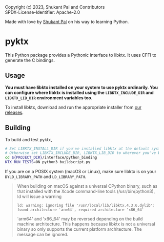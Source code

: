 Copyright (c) 2023, Shukant Pal and Contributors \
SPDX-License-Identifier: Apache-2.0

Made with love by [Shukant Pal](https://www.shukantpal.com/about) on his way to learning Python.

# pyktx

This Python package provides a Pythonic interface to libktx. It uses CFFI to generate the C bindings.

## Usage

**You must have libktx installed on your system to use pyktx ordinarily. You can configure where libktx is installed using the `LIBKTX_INCLUDE_DIR` and `LIBKTX_LIB_DIR` environment variables too.**

To install libktx, download and run the appropriate installer from [our releases](https://github.com/KhronosGroup/KTX-Software/releases).

## Building

To build and test pyktx,

```bash
# Set LIBKTX_INSTALL_DIR if you've installed libktx at the default system location.
# Otherwise set LIBKTX_INCLUDE_DIR, LIBKTX_LIB_DIR to wherever you've built libktx.
cd ${PROJECT_DIR}/interface/python_binding
KTX_RUN_TESTS=ON python3 buildscript.py
```

If you are on a POSIX system (macOS or Linux), make sure libktx is on your `DYLD_LIBRARY_PATH` and `LD_LIBRARY_PATH`.

> When building on macOS against a universal CPython binary, such as that installed with the Xcode command-line tools (/usr/bin/python3), ld will issue a warning
>
> ```
> ld: warning: ignoring file '/usr/local/lib/libktx.4.3.0.dylib': found architecture 'arm64', required architecture 'x86_64'
> ```
> 
> 'arm64' and 'x86_64' may be reversed depending on the build machine architecture. This happens because libktx is not a universal binary so only supports the current platform architecture. The message can be ignored.